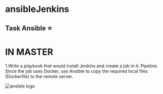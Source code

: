 #  ansibleJenkins 

## Task Ansible :star: 
# **IN MASTER**
1.Write a playbook that would install Jenkins and create a job in it: Pipeline.
Since the job uses Docker, use Ansible to copy the required local files (Dockerfile) to the remote server.


![ansible logo](https://i0.wp.com/blog.it-playground.eu/wp-content/uploads/2018/06/juniper-ansible.png?fit=560%2C315&ssl=1)
